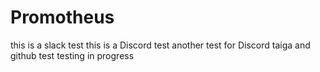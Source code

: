 # Promotheus
this is a slack test
this is a Discord test
another test for Discord
taiga and github test
testing in progress
